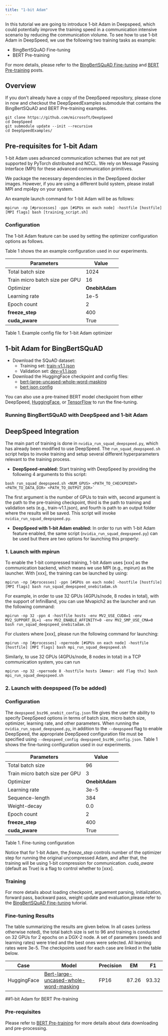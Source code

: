 ```yaml
---
title: "1-bit Adam"
---
```


In this tutorial we are going to introduce 1-bit Adam in Deepspeed, which could potentially improve the training speed in a communication intensive scenario by reducing the communication vlolume. To see how to use 1-bit Adam in DeepSpeed, we use the following two training tasks as example:  

* BingBertSQuAD Fine-tuning
* BERT Pre-training

For more details, please refer to the [BingBertSQuAD Fine-tuning](/tutorials/bert-finetuning/) and [BERT Pre-training](/tutorials/bert-pretraining/) posts.
## Overview

If you don't already have a copy of the DeepSpeed repository, please clone in
now and checkout the DeepSpeedExamples submodule that contains the BingBertSQuAD and BERT Pre-training examples.

```shell
git clone https://github.com/microsoft/DeepSpeed
cd DeepSpeed
git submodule update --init --recursive
cd DeepSpeedExamples/
```
## Pre-requisites for 1-bit Adam

1-bit Adam uses advanced communication schemes that are not yet supported by PyTorch distributed and NCCL. We rely on Message Passing Interface (MPI) for these advanced communication primitives.

We package the necessary dependencies in the DeepSpeed docker images. However, if you are using a different build system, please install MPI and mpi4py on your system.

An example launch command for 1-bit Adam will be as follows:

```shell
mpirun -np [#processes] -ppn [#GPUs on each node] -hostfile [hostfile] [MPI flags] bash [training_script.sh]
```

### Configuration
The 1-bit Adam feature can be used by setting the optimizer configuration options as follows.

Table 1 shows the an example configuration used in our experiments.

| Parameters                     | Value |
| ------------------------------ | ----- |
| Total batch size               | 1024  |
| Train micro batch size per GPU | 16    |
| Optimizer                      | **OnebitAdam**  |
| Learning rate                  | 1e-5  |
| Epoch count                    | 2     |
| **freeze_step**                | 400   |
| **cuda_aware**                 | True  |
Table 1. Example config file for 1-bit Adam optimizer

## 1-bit Adam for BingBertSQuAD

* Download the SQuAD dataset:
  * Training set: [train-v1.1.json](https://rajpurkar.github.io/SQuAD-explorer/dataset/train-v1.1.json)
  * Validation set: [dev-v1.1.json](https://rajpurkar.github.io/SQuAD-explorer/dataset/dev-v1.1.json)
* Download the HuggingFace checkpoint and config files:
  * [bert-large-uncased-whole-word-masking](https://s3.amazonaws.com/models.huggingface.co/bert/bert-large-uncased-whole-word-masking-pytorch_model.bin)
  * [bert json config](https://s3.amazonaws.com/models.huggingface.co/bert/bert-large-uncased-whole-word-masking-config.json)
  
You can also use a pre-trained BERT model checkpoint from either DeepSpeed, [HuggingFace](https://github.com/huggingface/transformers), or [TensorFlow](https://github.com/google-research/bert#pre-trained-models) to run the fine-tuning. 

### Running BingBertSQuAD with DeepSpeed and 1-bit Adam

## DeepSpeed Integration

The main part of training is done in `nvidia_run_squad_deepspeed.py`, which has
already been modified to use DeepSpeed. The `run_squad_deepspeed.sh` script
helps to invoke training and setup several different hyperparameters relevant
to the training process.

- **DeepSpeed-enabled:** Start training with DeepSpeed by providing the following 4 arguments to this script: 

```shell
bash run_squad_deepspeed.sh <NUM_GPUS> <PATH_TO_CHECKPOINT> <PATH_TO_DATA_DIR> <PATH_TO_OUTPUT_DIR>` 
```

The first argument is the number of GPUs to train with, second argument is the path to the pre-training checkpoint, third is the path to training and validation sets (e.g., train-v1.1.json), and fourth is path to an output folder where the results will be saved. This script will invoke `nvidia_run_squad_deepspeed.py`.

- **DeepSpeed with 1-bit Adam enabled:** In order to run with 1-bit Adam feature enabled, the same script (`nvidia_run_squad_deepspeed.py`) can be used but there are two options for launching this properly:

### 1. Launch with mpirun
To enable the 1-bit compressed training, 1-bit Adam uses [xxx] as the communication backend, which means we use MPI (e.g., mpirun) as the launcher. With [xxx], the training can be launched by using:
```shell
mpirun -np [#processes] -ppn [#GPUs on each node] -hostfile [hostfile] [MPI flags] bash run_squad_deepspeed_onebitadam.sh
```
For example, in order to use 32 GPUs (4GPUs/node, 8 nodes in total), with the support of InfiniBand, you can use Mvapich2 as the launcher and run the following command:
```shell
mpirun -np 32 -ppn 4 -hostfile hosts -env MV2_USE_CUDA=1 -env MV2_SUPPORT_DL=1 -env MV2_ENABLE_AFFINITY=0 -env MV2_SMP_USE_CMA=0 bash run_squad_deepspeed_onebitadam.sh
```
For clusters where [xxx], please run the following command for launching:
```shell
mpirun -np [#processes] -npernode [#GPUs on each node] -hostfile [hostfile] [MPI flags] bash mpi_run_squad_deepspeed.sh
```
Similarly, to use 32 GPUs (4GPUs/node, 8 nodes in total) in a TCP communication system, you can run
 ```shell
mpirun -np 32 -npernode 8 -hostfile hosts [Ammar: add flag thx] bash mpi_run_squad_deepspeed.sh
```

### 2. Launch with deepspeed (To be added)


### Configuration

The `deepspeed_bsz96_onebit_config.json` file gives the user the ability to specify DeepSpeed
options in terms of batch size, micro batch size, optimizer, learning rate, and other parameters.
When running the `nvidia_run_squad_deepspeed.py`, in addition to the
`--deepspeed` flag to enable DeepSpeed, the appropriate DeepSpeed configuration
file must be specified using `--deepspeed_config
deepspeed_bsz96_config.json`. Table 1 shows the fine-tuning configuration
used in our experiments.

| Parameters                     | Value |
| ------------------------------ | ----- |
| Total batch size               | 96    |
| Train micro batch size per GPU | 3     |
| Optimizer                      | **OnebitAdam**  |
| Learning rate                  | 3e-5  |
| Sequence-length                | 384   |
| Weight-decay                   | 0.0   |
| Epoch count                    | 2     |
| **freeze_step**                | 400     |
| **cuda_aware**                    | True     |
Table 1. Fine-tuning configuration

Notice that for 1-bit Adam, the *freeze_step* controls number of the optimizer step for running the original uncompressed Adam, and after that, the training will be using 1-bit compression for communication. *cuda_aware* (default as True) is a flag to control whether to [xxx].




### Training
For more details about loading checkpoint, arguement parsing, initialization, forward pass, backward pass, weight update and evaluation,please refer to the [BingBertSQuAD Fine-tuning](/tutorials/bert-finetuning/) tutorial. 


### Fine-tuning Results
The table summarizing the results are given below. In all cases (unless
otherwise noted), the total batch size is set to 96 and training is conducted
on 32 GPUs for 2 epochs on a DGX-2 node.  A set of parameters (seeds and
learning rates) were tried and the best ones were selected. All learning rates
were 3e-5. The checkpoints used for each case are linked in the
table below.

| Case        | Model                                 | Precision | EM    | F1    |
| ----------- | ------------------------------------- | --------- | ----- | ----- |
| HuggingFace | [Bert-large-uncased-whole-word-masking](https://s3.amazonaws.com/models.huggingface.co/bert/bert-large-uncased-whole-word-masking-pytorch_model.bin) | FP16      | 87.26 | 93.32 |


##1-bit Adam for BERT Pre-training
### Pre-requisites
Please refer to [BERT Pre-training](/tutorials/bert-pretraining/) for more details about data downloading and pre-processing.



